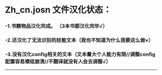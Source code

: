 # Zh_cn.josn 文件汉化状态：
### -1.书籍物品汉化完成。 （3本书都汉化完毕√）
### -2.还汉化了无法识别的技能文本（我也不知道为什么我要这么做×）
### -3.没有汉化config相关的文本（文本量大个人能力有限//调整config配置容易模组崩溃//不翻译就没有人会去调整√）
------
